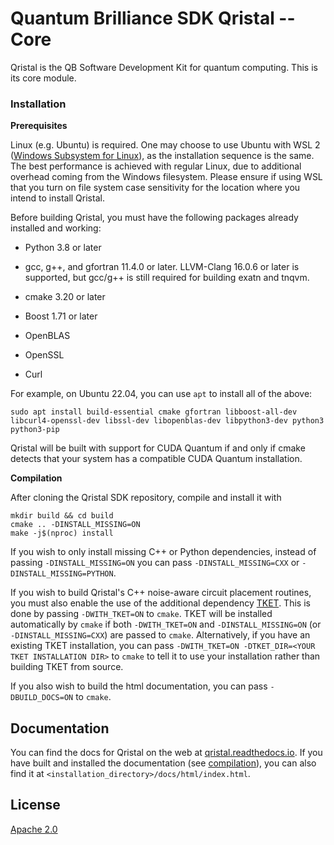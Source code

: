 # Quantum Brilliance SDK Qristal -- Core #


Qristal is the QB Software Development Kit for quantum computing.  This is its core module.

### Installation

**Prerequisites**

Linux (e.g. Ubuntu) is required. One may choose to use Ubuntu with WSL 2 ([Windows Subsystem for Linux](https://learn.microsoft.com/en-us/windows/wsl/)), as the installation sequence is the same. The best performance is achieved with regular Linux, due to additional overhead coming from the Windows filesystem. Please ensure if using WSL that you turn on file system case sensitivity for the location where you intend to install Qristal.

Before building Qristal, you must have the following packages already installed and working:

- Python 3.8 or later

- gcc, g++, and gfortran 11.4.0 or later. LLVM-Clang 16.0.6 or later is supported, but gcc/g++ is still required for building exatn and tnqvm.

- cmake 3.20 or later

- Boost 1.71 or later

- OpenBLAS

- OpenSSL

- Curl


For example, on Ubuntu 22.04, you can use `apt` to install all of the above:

```
sudo apt install build-essential cmake gfortran libboost-all-dev libcurl4-openssl-dev libssl-dev libopenblas-dev libpython3-dev python3 python3-pip
```

Qristal will be built with support for CUDA Quantum if and only if cmake detects that your system has a compatible CUDA Quantum installation.

**Compilation**

<a name="compilation"></a>

After cloning the Qristal SDK repository, compile and install it with

```
mkdir build && cd build
cmake .. -DINSTALL_MISSING=ON
make -j$(nproc) install
```

If you wish to only install missing C++ or Python dependencies, instead of passing `-DINSTALL_MISSING=ON` you can pass `-DINSTALL_MISSING=CXX` or `-DINSTALL_MISSING=PYTHON`.

If you wish to build Qristal's C++ noise-aware circuit placement routines, you must also enable the use of the additional dependency [TKET](https://github.com/CQCL/tket). This is done by passing `-DWITH_TKET=ON` to `cmake`. TKET will be installed automatically by `cmake` if both `-DWITH_TKET=ON` and `-DINSTALL_MISSING=ON` (or `-DINSTALL_MISSING=CXX`) are passed to `cmake`. Alternatively, if you have an existing TKET installation, you can pass `-DWITH_TKET=ON -DTKET_DIR=<YOUR TKET INSTALLATION DIR>` to `cmake` to tell it to use your installation rather than building TKET from source.

If you also wish to build the html documentation, you can pass `-DBUILD_DOCS=ON` to `cmake`.

## Documentation
You can find the docs for Qristal on the web at [qristal.readthedocs.io](https://qristal.readthedocs.io).  If you have built and installed the documentation (see [compilation](#compilation)), you can also find it at `<installation_directory>/docs/html/index.html`.

## License ##
[Apache 2.0](LICENSE)
